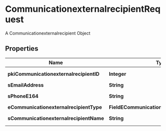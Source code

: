 

# CommunicationexternalrecipientRequest

A Communicationexternalrecipient Object

## Properties

| Name | Type | Description | Notes |
|------------ | ------------- | ------------- | -------------|
|**pkiCommunicationexternalrecipientID** | **Integer** | The unique ID of the Communicationexternalrecipient |  [optional] |
|**sEmailAddress** | **String** | The email address. |  [optional] |
|**sPhoneE164** | **String** | A phone number in E.164 Format |  [optional] |
|**eCommunicationexternalrecipientType** | **FieldECommunicationexternalrecipientType** |  |  [optional] |
|**sCommunicationexternalrecipientName** | **String** | The name of the Communicationexternalrecipient |  |



